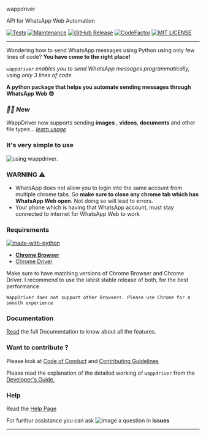 wappdriver

API for WhatsApp Web Automation



[![Tests](https://img.shields.io/badge/tests-passing-green)](https://aahnik.github.io/wappdriver/docs/Tests.html)
[![Maintenance](https://img.shields.io/maintenance/yes/2020)](https://github.com/aahnik/wappdriver/graphs/commit-activity)
[![GitHub Release](https://img.shields.io/github/v/release/aahnik/wappdriver)](https://github.com/aahnik/wappdriver/releases)
[![CodeFactor](https://www.codefactor.io/repository/github/aahnik/wappdriver/badge)](https://www.codefactor.io/repository/github/aahnik/wappdriver)
[![MIT LICENSE](https://img.shields.io/pypi/l/ansicolortags.svg)](/LICENSE)

---

Wondering how to send WhatsApp messages using Python using only few lines of code? **You have come to the right place!**

_`wappdriver` enables you to send WhatsApp messages programmatically, using only 3 lines of code._

**A python package that helps you automate sending messages through WhatsApp Web 😎**

### _🌟🌟 New_

WappDriver now supports sending **images** , **videos**, **documents** and other file types... _[learn usage](https://aahnik.github.io/wappdriver/docs/Documentation.html)_

### It's very simple to use

![using wappdriver](https://raw.githubusercontent.com/aahnik/wappdriver/main/docs/images/wappdriver.png).


### WARNING ⚠️

- WhatsApp does not allow you to login into the same account from multiple chrome tabs.
  So **make sure to close any chrome tab which has WhatsApp Web open**. Not doing so will lead to errors.
- Your phone which is having that WhatsApp account, must stay connected to internet for WhatsApp Web to work

### Requirements

[![made-with-python](https://img.shields.io/badge/Made%20with-Python-1f425f.svg)](https://www.python.org/)

- **[Chrome Browser](https://www.google.com/chrome/)**
- [Chrome Driver](https://chromedriver.chromium.org/)

Make sure to have matching versions of Chrome Browser and Chrome Driver.
I recommend to use the latest stable release of both, for the best performance.

`WappDriver does not support other Browsers. Please use Chrome for a smooth experience`

### Documentation

[Read](https://aahnik.github.io/wappdriver/docs/Documentation.html) the full Documentation to know about all the features.

### Want to contribute ?

Please look at [Code of Conduct](https://github.com/aahnik/wappdriver/blob/master/.github/CODE_OF_CONDUCT.md#contributor-covenant-code-of-conduct) and [Contributing Guidelines](https://github.com/aahnik/wappdriver/blob/master/.github/CONTRIBUTING.md#how-to-contribute-to-wappdriver-)

Please read the explanation of the detailed working of `wappdriver` from the [Developer's Guide.](https://aahnik.github.io/wappdriver/docs/For_Developers.html)

### Help

Read the [Help Page](/docs/help.md)

For furthur assistance you can ask ![image](https://user-images.githubusercontent.com/66209958/95024578-81ac8300-06a1-11eb-8f56-d4a552135bfd.png) a question in **issues**

---
